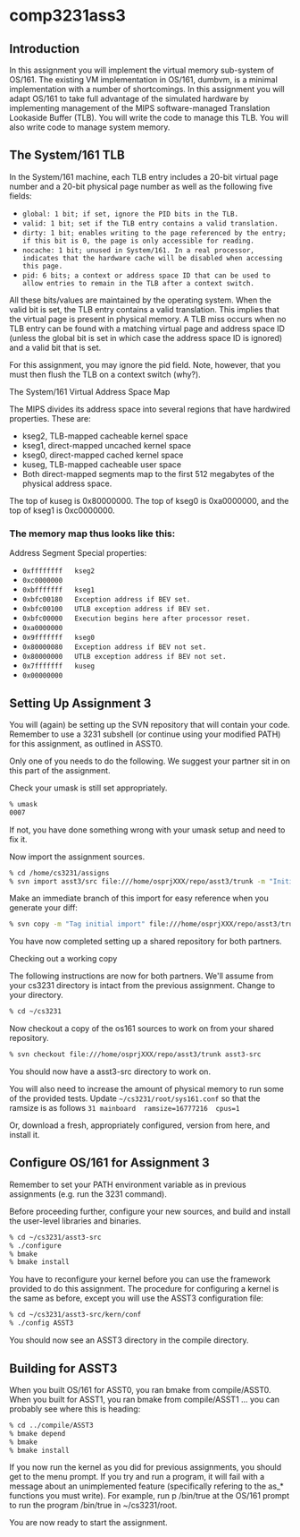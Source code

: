 
# comp3231ass3

## Introduction

In this assignment you will implement the virtual memory sub-system of OS/161. The existing VM implementation in OS/161, dumbvm, is a minimal implementation with a number of shortcomings. In this assignment you will adapt OS/161 to take full advantage of the simulated hardware by implementing management of the MIPS software-managed Translation Lookaside Buffer (TLB). You will write the code to manage this TLB. You will also write code to manage system memory.


## The System/161 TLB

In the System/161 machine, each TLB entry includes a 20-bit virtual page number and a 20-bit physical page number as well as the following five fields:
- `global: 1 bit; if set, ignore the PID bits in the TLB.`
- `valid: 1 bit; set if the TLB entry contains a valid translation.`
- `dirty: 1 bit; enables writing to the page referenced by the entry; if this bit is 0, the page is only accessible for reading.`
- `nocache: 1 bit; unused in System/161. In a real processor, indicates that the hardware cache will be disabled when accessing this page.`
- `pid: 6 bits; a context or address space ID that can be used to allow entries to remain in the TLB after a context switch.`

All these bits/values are maintained by the operating system. When the valid bit is set, the TLB entry contains a valid translation. This implies that the virtual page is present in physical memory. A TLB miss occurs when no TLB entry can be found with a matching virtual page and address space ID (unless the global bit is set in which case the address space ID is ignored) and a valid bit that is set.


For this assignment, you may ignore the pid field. Note, however, that you must then flush the TLB on a context switch (why?).

The System/161 Virtual Address Space Map

The MIPS divides its address space into several regions that have hardwired properties. These are:
- kseg2, TLB-mapped cacheable kernel space
- kseg1, direct-mapped uncached kernel space
- kseg0, direct-mapped cached kernel space
- kuseg, TLB-mapped cacheable user space
- Both direct-mapped segments map to the first 512 megabytes of the physical address space.

The top of kuseg is 0x80000000. The top of kseg0 is 0xa0000000, and the top of kseg1 is 0xc0000000.

### The memory map thus looks like this:
Address	Segment	Special properties:
- `0xffffffff	kseg2`
- `0xc0000000` 
- `0xbfffffff	kseg1`	 
- `0xbfc00180	Exception address if BEV set.`
- `0xbfc00100	UTLB exception address if BEV set.`
- `0xbfc00000	Execution begins here after processor reset.`
- `0xa0000000	 `
- `0x9fffffff	kseg0`	 
- `0x80000080	Exception address if BEV not set.`
- `0x80000000	UTLB exception address if BEV not set.`
- `0x7fffffff	kuseg`	 
- `0x00000000	 `

## Setting Up Assignment 3

You will (again) be setting up the SVN repository that will contain your code. Remember to use a 3231 subshell (or continue using your modified PATH) for this assignment, as outlined in ASST0.

Only one of you needs to do the following. We suggest your partner sit in on this part of the assignment.

Check your umask is still set appropriately.

```sh
% umask
0007
```
  
If not, you have done something wrong with your umask setup and need to fix it.

Now import the assignment sources.

```sh
% cd /home/cs3231/assigns
% svn import asst3/src file:///home/osprjXXX/repo/asst3/trunk -m "Initial import"
```
Make an immediate branch of this import for easy reference when you generate your diff:

```sh
% svn copy -m "Tag initial import" file:///home/osprjXXX/repo/asst3/trunk file:///home/osprjXXX/repo/asst3/initial
```
You have now completed setting up a shared repository for both partners.

Checking out a working copy

The following instructions are now for both partners.
We'll assume from your cs3231 directory is intact from the previous assignment. Change to your directory.

```sh
% cd ~/cs3231
```
Now checkout a copy of the os161 sources to work on from your shared repository.

```sh
% svn checkout file:///home/osprjXXX/repo/asst3/trunk asst3-src
```
You should now have a asst3-src directory to work on.

You will also need to increase the amount of physical memory to run some of the provided tests. Update `~/cs3231/root/sys161.conf` so that the ramsize is as follows
`31	mainboard  ramsize=16777216  cpus=1`

Or, download a fresh, appropriately configured, version from here, and install it.

## Configure OS/161 for Assignment 3

Remember to set your PATH environment variable as in previous assignments (e.g. run the 3231 command).

Before proceeding further, configure your new sources, and build and install the user-level libraries and binaries.

```sh
% cd ~/cs3231/asst3-src
% ./configure
% bmake
% bmake install
```
You have to reconfigure your kernel before you can use the framework provided to do this assignment. The procedure for configuring a kernel is the same as before, except you will use the ASST3 configuration file:

```sh
% cd ~/cs3231/asst3-src/kern/conf	
% ./config ASST3
```
You should now see an ASST3 directory in the compile directory.

## Building for ASST3

When you built OS/161 for ASST0, you ran bmake from compile/ASST0. When you built for ASST1, you ran bmake from compile/ASST1 ... you can probably see where this is heading:

```sh
% cd ../compile/ASST3
% bmake depend
% bmake
% bmake install
```
If you now run the kernel as you did for previous assignments, you should get to the menu prompt. If you try and run a program, it will fail with a message about an unimplemented feature (specifically refering to the as_* functions you must write). For example, run p /bin/true at the OS/161 prompt to run the program /bin/true in ~/cs3231/root.

You are now ready to start the assignment.
